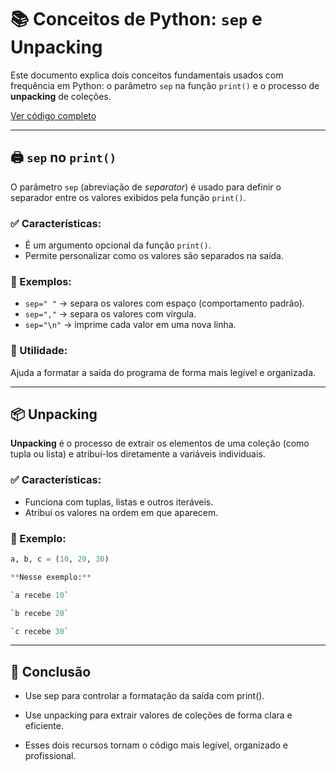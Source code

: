 # 📚 Conceitos de Python: `sep` e Unpacking

Este documento explica dois conceitos fundamentais usados com frequência em Python: o parâmetro `sep` na função `print()` e o processo de **unpacking** de coleções.

[Ver código completo](/codigos/tuplas.py)


---

## 🖨️ `sep` no `print()`

O parâmetro `sep` (abreviação de *separator*) é usado para definir o separador entre os valores exibidos pela função `print()`.

### ✅ Características:
- É um argumento opcional da função `print()`.
- Permite personalizar como os valores são separados na saída.

### 🔹 Exemplos:
- `sep=" "` → separa os valores com espaço (comportamento padrão).
- `sep=","` → separa os valores com vírgula.
- `sep="\n"` → imprime cada valor em uma nova linha.

### 🔹 Utilidade:
Ajuda a formatar a saída do programa de forma mais legível e organizada.

---

## 📦 Unpacking

**Unpacking** é o processo de extrair os elementos de uma coleção (como tupla ou lista) e atribuí-los diretamente a variáveis individuais.

### ✅ Características:
- Funciona com tuplas, listas e outros iteráveis.
- Atribui os valores na ordem em que aparecem.

### 🔹 Exemplo:
```python
a, b, c = (10, 20, 30)

**Nesse exemplo:**

`a recebe 10`

`b recebe 20`

`c recebe 30`
```

---

## 🧠 Conclusão

- Use sep para controlar a formatação da saída com print().

- Use unpacking para extrair valores de coleções de forma clara e eficiente.

- Esses dois recursos tornam o código mais legível, organizado e profissional.